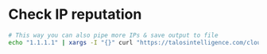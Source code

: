 # Check IP reputation

```bash
# This way you can also pipe more IPs & save output to file
echo "1.1.1.1" | xargs -I "{}" curl "https://talosintelligence.com/cloud_intel/ip_reputation?ip={}" -A "ReqBin/1.0" | jq .reputation
```
